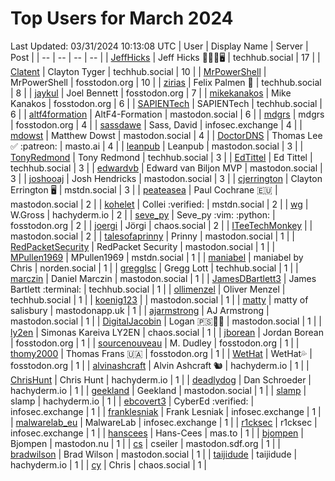 # Top Users for March 2024
Last Updated: 03/31/2024 10:13:08 UTC
| User | Display Name | Server | Post |
| -- | -- | -- | -- |
| [JeffHicks](https://techhub.social/@JeffHicks) | Jeff Hicks 🐶🎼🍷🖥️ | techhub.social | 17 |
| [Clatent](https://techhub.social/@Clatent) | Clayton Tyger | techhub.social | 10 |
| [MrPowerShell](https://fosstodon.org/@MrPowerShell) | MrPowerShell | fosstodon.org | 10 |
| [zirias](https://techhub.social/@zirias) | Felix Palmen 📯 | techhub.social | 8 |
| [jaykul](https://fosstodon.org/@jaykul) | Joel Bennett | fosstodon.org | 7 |
| [mikekanakos](https://fosstodon.org/@mikekanakos) | Mike Kanakos | fosstodon.org | 6 |
| [SAPIENTech](https://techhub.social/@SAPIENTech) | SAPIENTech | techhub.social | 6 |
| [altf4formation](https://mastodon.social/@altf4formation) | AltF4-Formation | mastodon.social | 6 |
| [mdgrs](https://fosstodon.org/@mdgrs) | mdgrs | fosstodon.org | 4 |
| [sassdawe](https://infosec.exchange/@sassdawe) | Sass, David | infosec.exchange | 4 |
| [mdowst](https://mastodon.social/@mdowst) | Matthew Dowst | mastodon.social | 4 |
| [DoctorDNS](https://masto.ai/@DoctorDNS) | Thomas Lee ✅ :patreon: | masto.ai | 4 |
| [leanpub](https://mastodon.social/@leanpub) | Leanpub | mastodon.social | 3 |
| [TonyRedmond](https://techhub.social/@TonyRedmond) | Tony Redmond | techhub.social | 3 |
| [EdTittel](https://techhub.social/@EdTittel) | Ed Tittel | techhub.social | 3 |
| [edwardvb](https://mastodon.social/@edwardvb) | Edward van Biljon MVP | mastodon.social | 3 |
| [joshooaj](https://mastodon.social/@joshooaj) | Josh Hendricks | mastodon.social | 3 |
| [cjerrington](https://mstdn.social/@cjerrington) | Clayton Errington 🖥️ | mstdn.social | 3 |
| [peateasea](https://mastodon.social/@peateasea) | Paul Cochrane 🇪🇺 | mastodon.social | 2 |
| [kohelet](https://mstdn.social/@kohelet) | Collei :verified: | mstdn.social | 2 |
| [wg](https://hachyderm.io/@wg) | W.Gross | hachyderm.io | 2 |
| [seve_py](https://fosstodon.org/@seve_py) | Seve_py :vim: :python: | fosstodon.org | 2 |
| [joergi](https://chaos.social/@joergi) | Jörgi | chaos.social | 2 |
| [ITeeTechMonkey](https://mastodon.social/@ITeeTechMonkey) |  | mastodon.social | 2 |
| [talesofaprinny](https://mastodon.social/@talesofaprinny) | Prinny | mastodon.social | 1 |
| [RedPacketSecurity](https://mastodon.social/@RedPacketSecurity) | RedPacket Security | mastodon.social | 1 |
| [MPullen1969](https://mstdn.social/@MPullen1969) | MPullen1969 | mstdn.social | 1 |
| [maniabel](https://norden.social/@maniabel) | maniabel by Chris | norden.social | 1 |
| [gregglsc](https://techhub.social/@gregglsc) | Gregg Lott | techhub.social | 1 |
| [marczin](https://mastodon.social/@marczin) | Daniel Marczin | mastodon.social | 1 |
| [JamesDBartlett3](https://techhub.social/@JamesDBartlett3) | James Bartlett :terminal: | techhub.social | 1 |
| [ollimenzel](https://techhub.social/@ollimenzel) | Oliver Menzel | techhub.social | 1 |
| [koenig123](https://mastodon.social/@koenig123) |  | mastodon.social | 1 |
| [matty](https://mastodonapp.uk/@matty) | matty of salisbury | mastodonapp.uk | 1 |
| [ajarmstrong](https://mastodon.social/@ajarmstrong) | AJ Armstrong | mastodon.social | 1 |
| [DigitalJacobin](https://mastodon.social/@DigitalJacobin) | Logan 🇵🇸💾🌹 | mastodon.social | 1 |
| [ly2en](https://chaos.social/@ly2en) | Simonas Kareiva LY2EN | chaos.social | 1 |
| [jborean](https://fosstodon.org/@jborean) | Jordan Borean | fosstodon.org | 1 |
| [sourcenouveau](https://fosstodon.org/@sourcenouveau) | M. Dudley | fosstodon.org | 1 |
| [thomy2000](https://fosstodon.org/@thomy2000) | Thomas Frans 🇺🇦 | fosstodon.org | 1 |
| [WetHat](https://fosstodon.org/@WetHat) | WetHat💦 | fosstodon.org | 1 |
| [alvinashcraft](https://hachyderm.io/@alvinashcraft) | Alvin Ashcraft 🐿️ | hachyderm.io | 1 |
| [ChrisHunt](https://hachyderm.io/@ChrisHunt) | Chris Hunt | hachyderm.io | 1 |
| [deadlydog](https://hachyderm.io/@deadlydog) | Dan Schroeder | hachyderm.io | 1 |
| [geekland](https://mastodon.social/@geekland) | Geekland | mastodon.social | 1 |
| [slamp](https://hachyderm.io/@slamp) | slamp | hachyderm.io | 1 |
| [ebcovert3](https://infosec.exchange/@ebcovert3) | CyberEd :verified: | infosec.exchange | 1 |
| [franklesniak](https://infosec.exchange/@franklesniak) | Frank Lesniak | infosec.exchange | 1 |
| [malwarelab_eu](https://infosec.exchange/@malwarelab_eu) | MalwareLab | infosec.exchange | 1 |
| [r1cksec](https://infosec.exchange/@r1cksec) | r1cksec | infosec.exchange | 1 |
| [hanscees](https://mas.to/@hanscees) | Hans-Cees | mas.to | 1 |
| [bjompen](https://mastodon.nu/@bjompen) | Bjompen | mastodon.nu | 1 |
| [cs](https://mastodon.sdf.org/@cs) | cseiler | mastodon.sdf.org | 1 |
| [bradwilson](https://mastodon.social/@bradwilson) | Brad Wilson | mastodon.social | 1 |
| [taijidude](https://hachyderm.io/@taijidude) | taijidude | hachyderm.io | 1 |
| [cy](https://chaos.social/@cy) | Chris | chaos.social | 1 |
